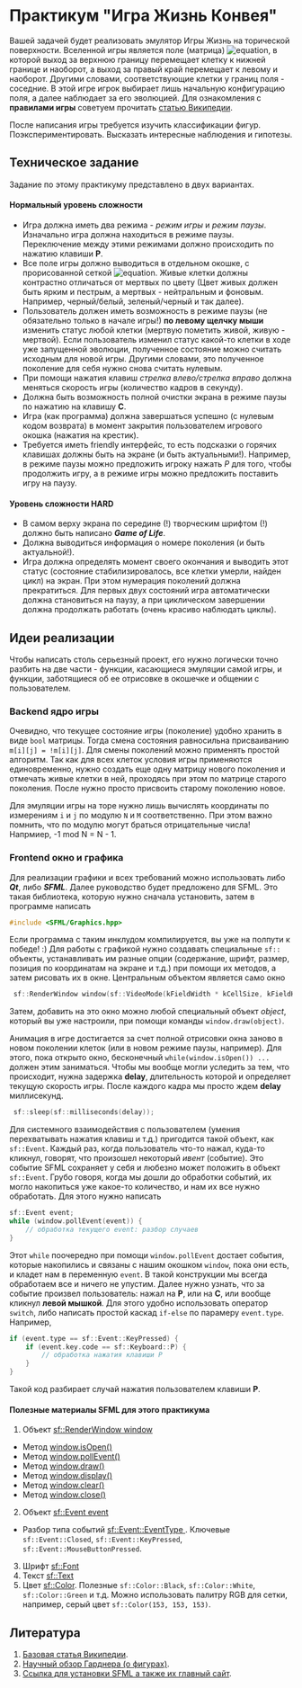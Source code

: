 # Практикум "Игра Жизнь Конвея"

 Вашей задачей будет реализовать эмулятор Игры Жизнь на торической поверхности. Вселенной игры является поле (матрица) ![equation](https://latex.codecogs.com/png.latex?\dpi{150}&space;N\times&space;M), в которой выход за верхнюю границу перемещает клетку к нижней границе и наоборот, а выход за правый край перемещает к левому и наоборот. Другими словами, соответствующие  клетки у границ поля - соседние. В этой игре игрок выбирает лишь начальную конфигурацию поля, а далее наблюдает за его эволюцией. Для ознакомления с **правилами игры** советуем прочитать [статью Википедии](https://ru.wikipedia.org/?oldid=105800593). 

 После написания игры требуется изучить классификации фигур. Поэкспериментировать. Высказать интересные наблюдения и гипотезы.

## Техническое задание
Задание по этому практикуму представлено в двух вариантах.

#### Нормальный уровень сложности

* Игра должна иметь два режима - _режим игры_ и _режим паузы_. Изначально игра должна находиться в режиме паузы. Переключение между этими режимами должно происходить по нажатию клавиши **P**.
* Все поле игры должно выводиться в отдельном окошке, с прорисованной сеткой ![equation](https://latex.codecogs.com/png.latex?\dpi{150}&space;N\times&space;M). Живые клетки должны контрастно отличаться от мертвых по цвету (Цвет живых должен быть ярким и пестрым, а мертвых - нейтральным и фоновым. Например, черный/белый, зеленый/черный и так далее). 
* Пользователь должен иметь возможность в режиме паузы (не обязательно только в начале игры!) **по левому щелчку мыши** изменить статус любой клетки (мертвую пометить живой, живую - мертвой). Если пользователь изменил статус какой-то клетки в ходе уже запущенной эволюции, полученное состояние можно считать исходным для новой игры. Другими словами, это полученное поколение для себя нужно снова считать нулевым.
* При помощи нажатия клавиш _стрелка влево/стрелка вправо_ должна меняться скорость игры (количество кадров в секунду).
* Должна быть возможность полной очистки экрана в режиме паузы по нажатию на клавишу **C**.
* Игра (как программа) должна завершаться успешно (с нулевым кодом возврата) в момент закрытия пользователем игрового окошка (нажатия на крестик).
* Требуется иметь friendly интерфейс, то есть подсказки о горячих клавишах должны быть на экране (и быть актуальными!). Например, в режиме паузы можно предложить игроку нажать *P* для того, чтобы продолжить игру, а в режиме игры можно предложить поставить игру на паузу.

#### Уровень сложности HARD

* В самом верху экрана по середине (!) творческим шрифтом (!) должно быть написано ***Game of Life***.
* Должна выводиться информация о номере поколения (и быть актуальной!).
* Игра должна определять момент своего окончания и выводить этот статус (состояние стабилизировалось, все клетки умерли, найден цикл) на экран. При этом нумерация поколений должна прекратиться. Для первых двух состояний игра автоматически должна становиться на паузу, а при циклическом завершении должна продолжать работать (очень красиво наблюдать циклы).

## Идеи реализации

Чтобы написать столь серьезный проект, его нужно логически точно разбить на две части - функции, касающиеся эмуляции самой игры, и функции, заботящиеся об ее отрисовке в окошечке и общении с пользователем. 

### Backend ядро игры

Очевидно, что текущее состояние игры (поколение) удобно хранить в виде `bool` матрицы. Тогда смена состояния равносильна присваиванию `m[i][j] = !m[i][j]`. Для смены поколений можно применять простой алгоритм. Так как для всех клеток условия игры применяются единовременно, нужно создать еще одну матрицу нового поколения и отмечать живые клетки в ней, проходясь при этом по матрице старого поколения. После нужно просто присвоить старому поколению новое.

Для эмуляции игры на торе нужно лишь вычислять координаты по измерениям `i` и `j` по модулю `N` и `M` соответственно. При этом важно помнить, что по модулю могут браться отрицательные числа! Напрмиер, -1 mod N = N - 1.

### Frontend окно и графика

Для реализации графики и всех требований можно использовать либо ***Qt***, либо ***SFML***. Далее руководство будет предложено для SFML. Это такая библиотека, которую нужно сначала установить, затем в программе написать 
```c++
#include <SFML/Graphics.hpp>
```
Если программа с таким инклудом компилируется, вы уже на полпути к победе! :) Для работы с графикой нужно создавать специальные `sf::` объекты, устанавливать им разные опции (содержание, шрифт, размер, позиция по координатам на экране и т.д.) при помощи их методов, а затем рисовать их в окне. Центральным объектом является само окно
```c++
 sf::RenderWindow window(sf::VideoMode(kFieldWidth * kCellSize, kFieldHeight * kCellSize), "Game of Life");
 ```
Затем, добавить на это окно можно любой специальный объект _object_, который вы уже настроили, при помощи команды `window.draw(object)`. 

Анимация в игре достигается за счет полной отрисовки окна заново в новом поколении клеток (или в новом режиме паузы, например). Для этого, пока открыто окно, бесконечный `while(window.isOpen()) ...` должен этим заниматься. Чтобы мы вообще могли уследить за тем, что происходит, нужна задержка **delay**, длительность которой и определяет текущую скорость игры. После каждого кадра мы просто ждем **delay** миллисекунд. 
```c++
 sf::sleep(sf::milliseconds(delay));
```  
Для системного взаимодействия с пользователем (умения перехватывать нажатия клавиш и т.д.) пригодится такой объект, как `sf::Event`. Каждый раз, когда пользователь что-то нажал, куда-то кликнул, говорят, что произошел некоторый _ивент_ (событие). Это событие SFML сохраняет у себя и любезно может положить в объект `sf::Event`. Грубо говоря, когда мы дошли до обработки событий, их могло накопиться уже какое-то количество, и нам их все нужно обработать. Для этого нужно написать 
```c++
sf::Event event;
while (window.pollEvent(event)) {
    // обработка текущего event: разбор случаев
}
```
Этот `while` поочередно при помощи `window.pollEvent` достает события, которые накопились и связаны с нашим окошком `window`, пока они есть, и кладет нам в переменную `event`. В такой конструкции мы всегда обработаем все и ничего не упустим. Далее нужно узнать, что за событие произвел пользователь: нажал на **P**, или на **C**, или вообще кликнул **левой мышкой**. Для этого удобно использовать оператор `switch`, либо написать простой каскад `if-else`  по парамеру `event.type`. Например,
```c++
if (event.type == sf::Event::KeyPressed) {
    if (event.key.code == sf::Keyboard::P) {
        // обработка нажатия клавиши P
    }
}
```
Такой код разбирает случай нажатия пользователем клавиши **P**.

#### Полезные материалы SFML для этого практикума

1. Объект [sf::RenderWindow window](https://www.sfml-dev.org/documentation/2.5.1/classsf_1_1RenderWindow.php)
  * Метод [window.isOpen()](https://www.sfml-dev.org/documentation/2.5.1/classsf_1_1Window.php#ae873503db7d48157bb9cbf6129562bce)
  * Метод [window.pollEvent()](https://www.sfml-dev.org/documentation/2.5.1/classsf_1_1Window.php#a338e996585faf82e93069858e3b531b7)
  * Метод [window.draw()](https://www.sfml-dev.org/documentation/2.5.1/classsf_1_1RenderTarget.php#a12417a3bcc245c41d957b29583556f39)
  * Метод [window.display()](https://www.sfml-dev.org/documentation/2.5.1/classsf_1_1Window.php#adabf839cb103ac96cfc82f781638772a)
  * Метод [window.clear()](https://www.sfml-dev.org/documentation/2.5.1/classsf_1_1RenderTarget.php#a6bb6f0ba348f2b1e2f46114aeaf60f26)
  * Метод [window.close()](https://www.sfml-dev.org/documentation/2.5.1/classsf_1_1Window.php#a99d1e030387b0c26f5995670504fe7b5)
2. Объект [sf::Event event](https://www.sfml-dev.org/documentation/2.5.1/classsf_1_1Event.php)
  * Разбор типа событий [sf::Event::EventType
](https://www.sfml-dev.org/documentation/2.5.1/classsf_1_1Event.php#af41fa9ed45c02449030699f671331d4a). Ключевые `sf::Event::Closed`, `sf::Event::KeyPressed`, `sf::Event::MouseButtonPressed`.
3. Шрифт [sf::Font](https://www.sfml-dev.org/documentation/2.5.1/classsf_1_1Font.php)
4. Текст [sf::Text](https://www.sfml-dev.org/documentation/2.5.1/classsf_1_1Text.php)
3. Цвет [sf::Color](https://www.sfml-dev.org/documentation/2.5.1/classsf_1_1Color.php). Полезные `sf::Color::Black`, `sf::Color::White`, `sf::Color::Green` и т.д. Можно использовать палитру RGB для сетки, например, серый цвет `sf::Color(153, 153, 153)`.
 
## Литература

1. [Базовая статья Википедии](https://ru.wikipedia.org/?oldid=105800593).
2. [Научный обзор Гарднера (о фигурах)](http://life.written.ru/game_of_life_review_by_gardner).
3. [Ссылка для установки SFML а также их главный сайт](https://www.sfml-dev.org/download.php).



